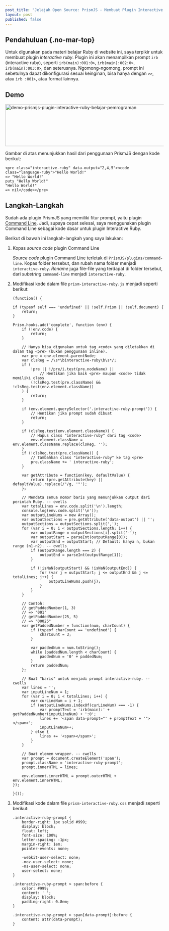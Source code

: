 ```yaml
---
post_title: "Jelajah Open Source: PrismJS - Membuat Plugin Interactive Ruby"
layout: post
published: false
---
```

Pendahuluan {.no-mar-top}
-------------------------

Untuk digunakan pada materi belajar Ruby di website ini, saya terpikir untuk membuat plugin *interactive ruby*. Plugin ini akan menampilkan prompt `irb` (interactive ruby), seperti `irb(main):001:0>`, `irb(main):002:0>`, `irb(main):003:0>`, dan seterusnya. Ngomong-ngomong, prompt ini sebetulnya dapat dikonfigurasi sesuai keinginan, bisa hanya dengan `>>`, atau `irb :001>`, atau format lainnya.

Demo
----

<img src="http://belajarpemrograman.org/wp-content/uploads/2017/09/demo-prismjs-plugin-interactive-ruby-belajar-pemrograman.png" alt="demo-prismjs-plugin-interactive-ruby-belajar-pemrograman" width="563" height="133" class="alignnone size-full wp-image-841" />

Gambar di atas menunjukkan hasil dari penggunaan PrismJS dengan kode berikut:

~~~~~~~~~~~~~~~~~~~~~~~~~~~~~~~~~~~~~~~~~~~~~~~~~~~ {.language-markup .line-numbers}
<pre class="interactive-ruby" data-output="2,4,5"><code class="language-ruby">"Hello World!"
=> "Hello World!"
puts "Hello World!"
"Hello World!"
=> nil</code></pre>
~~~~~~~~~~~~~~~~~~~~~~~~~~~~~~~~~~~~~~~~~~~~~~~~~~~

Langkah-Langkah
---------------

Sudah ada plugin PrismJS yang memiliki fitur prompt, yaitu plugin [Command Line](http://prismjs.com/plugins/command-line/). Jadi, supaya cepat selesai, saya menggunakan plugin Command Line sebagai kode dasar untuk plugin Interactive Ruby.

Berikut di bawah ini langkah-langkah yang saya lakukan:

1.  Kopas *source code* plugin Command Line

    *Source code* plugin Command Line terletak di `PrismJS/plugins/command-line`. Kopas folder tersebut, dan rubah nama folder menjadi `interactive-ruby`. *Rename* juga file-file yang terdapat di folder tersebut, dari *substring* `command-line` menjadi `interactive-ruby`.

2.  Modifikasi kode dalam file `prism-interactive-ruby.js` menjadi seperti berikut:

    <pre class="language-javascript line-numbers"><code>(function() {
    &nbsp;
    if (typeof self === 'undefined' || !self.Prism || !self.document) {
    	return;
    }
    &nbsp;
    Prism.hooks.add('complete', function (env) {
    	if (!env.code) {
    		return;
    	}
    &nbsp;
    	// Hanya bisa digunakan untuk tag &lt;code&gt; yang diletakkan di dalam tag &lt;pre&gt; (bukan penggunaan inline).
    	var pre = env.element.parentNode;
    	var clsReg = /\s*\binteractive-ruby\b\s*/;
    	if (
    		!pre || !/pre/i.test(pre.nodeName) ||
    			// Hentikan jika baik &lt;pre&gt; maupun &lt;code&gt; tidak memiliki class 
    		(!clsReg.test(pre.className) && !clsReg.test(env.element.className))
    	) {
    		return;
    	}
    &nbsp;
    	if (env.element.querySelector('.interactive-ruby-prompt')) {
    		// Hentikan jika prompt sudah dibuat
    		return;
    	}
    &nbsp;
    	if (clsReg.test(env.element.className)) {
    		// Hapus class "interactive-ruby" dari tag &lt;code&gt;
    		env.element.className = env.element.className.replace(clsReg, '');
    	}
    	if (!clsReg.test(pre.className)) {
    		// Tambahkan class "interactive-ruby" ke tag &lt;pre&gt;
    		pre.className += ' interactive-ruby';
    	}
    &nbsp;
    	var getAttribute = function(key, defaultValue) {
    		return (pre.getAttribute(key) || defaultValue).replace(/"/g, '&quot');
    	};
    &nbsp;
    	// Mendata semua nomor baris yang menunjukkan output dari perintah Ruby. -- cwells
    	var totalLines = env.code.split('\n').length;
    	console.log(env.code.split('\n'));
    	var outputLineNums = new Array();
    	var outputSections = pre.getAttribute('data-output') || '';
    	outputSections = outputSections.split(',');
    	for (var i = 0; i &lt; outputSections.length; i++) {
    		var outputRange = outputSections[i].split('-');
    		var outputStart = parseInt(outputRange[0]);
    		var outputEnd = outputStart; // Default: hanya n, bukan range (n1-n2). -- cwells
    		if (outputRange.length === 2) {
    			outputEnd = parseInt(outputRange[1]);
    		}
    &nbsp;
    		if (!isNaN(outputStart) && !isNaN(outputEnd)) {
    			for (var j = outputStart; j &lt;= outputEnd && j &lt;= totalLines; j++) {
    				outputLineNums.push(j);
    			}
    		}
    	}
    &nbsp;
    	// Contoh:
    	// getPaddedNumber(1, 3)
    	// =&gt; "001"
    	// getPaddedNumber(25, 5)
    	// =&gt; "00025"
    	var getPaddedNumber = function(num, charCount) {
    		if (typeof charCount == 'undefined') {
    			charCount = 3;
    		}
    &nbsp;
    		var paddedNum = num.toString();
    		while (paddedNum.length &lt; charCount) {
    			paddedNum = '0' + paddedNum;
    		}
    		return paddedNum;
    	};
    &nbsp;
    	// Buat "baris" untuk menjadi prompt interactive-ruby. -- cwells
    	var lines = '';
    	var inputLineNum = 1;
    	for (var i = 0; i &lt; totalLines; i++) {
    		var curLineNum = i + 1;
    		if (outputLineNums.indexOf(curLineNum) === -1) {
    			var promptText = 'irb(main):' + getPaddedNumber(inputLineNum) + ':0';
    			lines += '&lt;span data-prompt="' + promptText + '"&gt;&lt;/span&gt;';
    			inputLineNum++;
    		} else {
    			lines += '&lt;span&gt;&lt;/span&gt;';
    		}
    	}
    &nbsp;
    	// Buat elemen wrapper. -- cwells
    	var prompt = document.createElement('span');
    	prompt.className = 'interactive-ruby-prompt';
    	prompt.innerHTML = lines;
    
    	env.element.innerHTML = prompt.outerHTML + env.element.innerHTML;
    });
    &nbsp;
    }());
    </code></pre>

3.  Modifikasi kode dalam file `prism-interactive-ruby.css` menjadi seperti berikut:

    <pre class="language-css line-numbers"><code>.interactive-ruby-prompt {
    	border-right: 1px solid #999;
    	display: block;
    	float: left;
    	font-size: 100%;
    	letter-spacing: -1px;
    	margin-right: 1em;
    	pointer-events: none;
    &nbsp;
    	-webkit-user-select: none;
    	-moz-user-select: none;
    	-ms-user-select: none;
    	user-select: none;
    }
    &nbsp;
    .interactive-ruby-prompt > span:before {
    	color: #999;
    	content: ' ';
    	display: block;
    	padding-right: 0.8em;
    }
    &nbsp;
    .interactive-ruby-prompt > span[data-prompt]:before {
    	content: attr(data-prompt);
    }
    </code></pre>